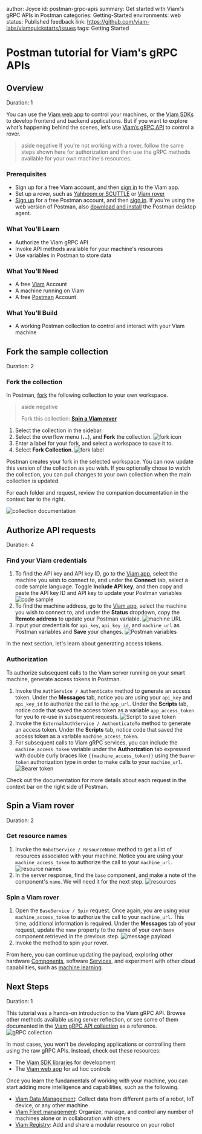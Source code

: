 author: Joyce
id: postman-grpc-apis
summary: Get started with Viam's gRPC APIs in Postman
categories: Getting-Started
environments: web
status: Published 
feedback link: https://github.com/viam-labs/viamquickstarts/issues
tags: Getting Started

# Postman tutorial for Viam's gRPC APIs
<!-- ------------------------ -->
## Overview 
Duration: 1

You can use the [Viam web app](https://app.viam.com) to control your machines, or the [Viam SDKs](https://docs.viam.com/sdks/) to develop frontend and backend applications. But if you want to explore what’s happening behind the scenes, let’s use [Viam’s gRPC API](https://www.postman.com/viamrobotics/workspace/viam-apis/overview) to control a rover.

> aside negative
> If you're not working with a rover, follow the same steps shown here for authorization and then use the gRPC methods available for your own machine's resources.

### Prerequisites
- Sign up for a free Viam account, and then [sign in](https://app.viam.com) to the Viam app.
- Set up a rover, such as [Yahboom or SCUTTLE](https://docs.viam.com/tutorials/configure/configure-rover/) or [Viam rover](https://docs.viam.com/get-started/try-viam/rover-resources/rover-tutorial-fragments/)
- [Sign up](https://identity.getpostman.com/signup) for a free Postman account, and then [sign in](https://go.postman.co/). If you're using the web version of Postman, also [download and install](https://www.postman.com/downloads/postman-agent/) the Postman desktop agent.

### What You’ll Learn 
- Authorize the Viam gRPC API
- Invoke API methods available for your machine's resources
- Use variables in Postman to store data

### What You’ll Need 
- A free [Viam](https://app.viam.com) Account
- A machine running on Viam
- A free [Postman](https://identity.getpostman.com/signup) Account

### What You’ll Build 
- A working Postman collection to control and interact with your Viam machine

<!-- ------------------------ -->

## Fork the sample collection

Duration: 2

### Fork the collection

In Postman, [fork](https://learning.postman.com/docs/collaborating-in-postman/version-control/#forking-postman-entities) the following collection to your own workspace.

> aside negative
> 
>  Fork this collection: **[Spin a Viam rover](https://www.postman.com/viamrobotics/workspace/viam-examples/collection/669fcf9f04dc6b500411069b)**

1. Select the collection in the sidebar.
1. Select the overflow menu (**...**), and **Fork** the collection.
  ![fork icon](assets/Fork.png)
1. Enter a label for your fork, and select a workspace to save it to.
1. Select **Fork Collection**.
  ![fork label](assets/Label.png)

Postman creates your fork in the selected workspace. You can now update this version of the collection as you wish. If you optionally chose to watch the collection, you can pull changes to your own collection when the main collection is updated.

For each folder and request, review the companion documentation in the context bar to the right.

![collection documentation](assets/Documentation.png)

<!-- ------------------------ -->

## Authorize API requests

Duration: 4

### Find your Viam credentials

1. To find the API key and API key ID, go to the [Viam app](https://app.viam.com), select the machine you wish to connect to, and under the **Connect** tab, select a code sample language. Toggle **Include API key**, and then copy and paste the API key ID and API key to update your Postman variables
  ![code sample](assets/gRPC1.png)
1. To find the machine address, go to the [Viam app](https://app.viam.com), select the machine you wish to connect to, and under the **Status** dropdown, copy the **Remote address** to update your Postman variable.
  ![machine URL](assets/grpc2.png)
1. Input your credentials for `api_key`, `api_key_id`, and `machine_url` as Postman variables and **Save** your changes.
  ![Postman variables](assets/grpc3.png)

In the next section, let's learn about generating access tokens.

### Authorization

To authorize subsequent calls to the Viam server running on your smart machine, generate access tokens in Postman.

1. Invoke the `AuthService / Authenticate` method to generate an access token. Under the **Messages** tab, notice you are using your `api_key` and `api_key_id` to authorize the call to the `app_url`. Under the **Scripts** tab, notice code that saved the access token as a variable `app_access_token` for you to re-use in subsequent requests.
  ![Script to save token](assets/script.png)
1. Invoke the `ExternalAuthService / AuthenticateTo` method to generate an access token. Under the **Scripts** tab, notice code that saved the access token as a variable `machine_access_token`.
1. For subsequent calls to Viam gRPC services, you can include the `machine_access_token` variable under the **Authorization** tab expressed with double curly braces like `{{machine_access_token}}` using the `Bearer token` authorization type in order to make calls to your `machine_url`.
  ![Bearer token](assets/bearer.png)

Check out the documentation for more details about each request in the context bar on the right side of Postman.

<!-- ------------------------ -->

## Spin a Viam rover

Duration: 2

### Get resource names
1. Invoke the `RobotService / ResourceName` method to get a list of resources associated with your machine. Notice you are using your `machine_access_token` to authorize the call to your `machine_url`.
  ![resource names](assets/machineURL.png)
1. In the server response, find the `base` component, and make a note of the component's `name`. We will need it for the next step.
  ![resources](assets/resources.png)

### Spin a Viam rover
1. Open the `BaseService / Spin` request. Once again, you are using your `machine_access_token` to authorize the call to your `machine_url`. This time, additional information is required. Under the **Messages** tab of your request, update the `name` property to the name of your own `base` component retrieved in the previous step.
  ![message payload](assets/messages.png)
1. Invoke the method to spin your rover.

From here, you can continue updating the payload, exploring other hardware [Components](https://docs.viam.com/components/), software [Services](https://docs.viam.com/services/), and experiment with other cloud capabilities, such as [machine learning](https://docs.viam.com/services/ml/). 

<!-- ------------------------ -->

## Next Steps

Duration: 1

This tutorial was a hands-on introduction to the Viam gRPC API. Browse other methods available using server reflection, or see some of them documented in the [Viam gRPC API collection](https://www.postman.com/viamrobotics/workspace/viam-apis/collection/6618689b086edda70e6d65ba) as a reference. 
  ![gRPC collection](assets/grpcCollection.png)

In most cases, you won't be developing applications or controlling them using the raw gRPC APIs. Instead, check out these resources:

- The [Viam SDK libraries](https://docs.viam.com/sdks/) for development
- The [Viam web app](https://app.viam.com) for ad hoc controls

Once you learn the fundamentals of working with your machine, you can start adding more intelligence and capabilities, such as the following.

- [Viam Data Management](https://docs.viam.com/services/data/): Collect data from different parts of a robot, IoT device, or any other machine
- [Viam Fleet management](https://docs.viam.com/fleet/): Organize, manage, and control any number of machines alone or in collaboration with others
- [Viam Registry](https://docs.viam.com/registry/): Add and share a modular resource on your robot
